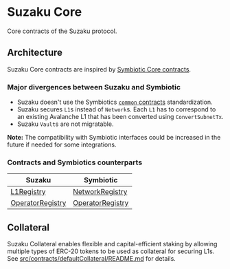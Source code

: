 # Suzaku Core

Core contracts of the Suzaku protocol.

## Architecture

Suzaku Core contracts are inspired by [Symbiotic Core contracts](https://github.com/symbioticfi/core).

### Major divergences between Suzaku and Symbiotic

- Suzaku doesn't use the Symbiotics [`common` contracts](https://github.com/symbioticfi/core/tree/main/src/contracts/common) standardization.
- Suzaku secures `L1`s instead of `Network`s. Each `L1` has to correspond to an existing Avalanche L1 that has been converted using `ConvertSubnetTx`.
- Suzaku `Vault`s are not migratable.

**Note:** The compatibility with Symbiotic interfaces could be increased in the future if needed for some integrations.

### Contracts and Symbiotics counterparts

| Suzaku                                                     | Symbiotic                                                                                            |
| ---------------------------------------------------------- | ---------------------------------------------------------------------------------------------------- |
| [L1Registry](./src/contracts/L1Registry.sol)               | [NetworkRegistry](https://github.com/symbioticfi/core/blob/main/src/contracts/NetworkRegistry.sol)   |
| [OperatorRegistry](./src/interfaces/IOperatorRegistry.sol) | [OperatorRegistry](https://github.com/symbioticfi/core/blob/main/src/contracts/OperatorRegistry.sol) |

## Collateral

Suzaku Collateral enables flexible and capital-efficient staking by allowing multiple types of ERC-20 tokens to be used as collateral for securing L1s. See [src/contracts/defaultCollateral/README.md](./src/contracts/defaultCollateral/README.md) for details.
